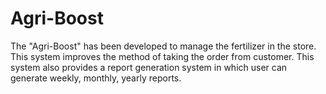 # Agri-Boost
The "Agri-Boost" has been developed to manage the fertilizer in the store. This system improves the method of taking the order from customer. This system also provides a report generation system in which user can generate weekly, monthly, yearly reports.
